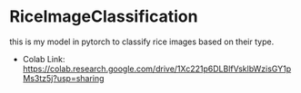 # RiceImageClassification
this is my model in pytorch to classify rice images based on their type.


* Colab Link:
https://colab.research.google.com/drive/1Xc221p6DLBlfVsklbWzisGY1pMs3tz5j?usp=sharing

